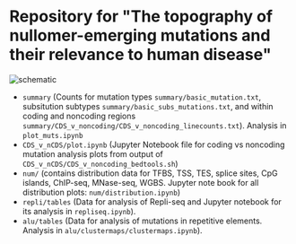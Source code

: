 # Repository for "The topography of nullomer-emerging mutations and their relevance to human disease"

![schematic](https://github.com/Georgakopoulos-Soares-lab/nullomer_topography/assets/38195218/0ca16669-67ef-44ec-939a-f8873d4297c4)


- `summary` (Counts for mutation types `summary/basic_mutation.txt`, subsitution subtypes `summary/basic_subs_mutations.txt`, and within coding and noncoding regions `summary/CDS_v_noncoding/CDS_v_noncoding_linecounts.txt`). Analysis in `plot_muts.ipynb`
- `CDS_v_nCDS/plot.ipynb` (Jupyter Notebook file for coding vs noncoding mutation analysis plots from output of `CDS_v_nCDS/CDS_v_noncoding_bedtools.sh`)
- `num/` (contains distribution data for TFBS, TSS, TES, splice sites, CpG islands, ChIP-seq, MNase-seq, WGBS. Jupyter note book for all distribution plots: `num/distribution.ipynb`)
- `repli/tables` (Data for analysis of Repli-seq and Jupyter notebook for its analysis in `repliseq.ipynb`).
- `alu/tables` (Data for analysis of mutations in repetitive elements. Analysis in `alu/clustermaps/clustermaps.ipynb`). 
